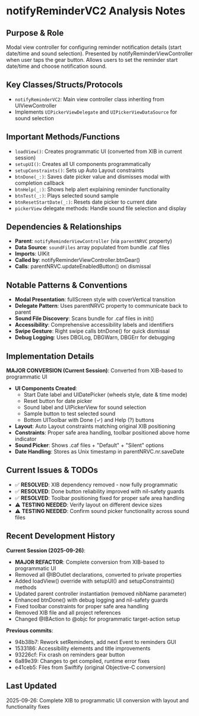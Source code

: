# notifyReminderVC2 Analysis Notes

## Purpose & Role
Modal view controller for configuring reminder notification details (start date/time and sound selection). Presented by notifyReminderViewController when user taps the gear button. Allows users to set the reminder start date/time and choose notification sound.

## Key Classes/Structs/Protocols
- `notifyReminderVC2`: Main view controller class inheriting from UIViewController
- Implements `UIPickerViewDelegate` and `UIPickerViewDataSource` for sound selection

## Important Methods/Functions
- `loadView()`: Creates programmatic UI (converted from XIB in current session)
- `setupUI()`: Creates all UI components programmatically
- `setupConstraints()`: Sets up Auto Layout constraints
- `btnDone(_:)`: Saves date picker value and dismisses modal with completion callback
- `btnHelp(_:)`: Shows help alert explaining reminder functionality
- `btnTest(_:)`: Plays selected sound sample
- `btnResetStartDate(_:)`: Resets date picker to current date
- `pickerView` delegate methods: Handle sound file selection and display

## Dependencies & Relationships
- **Parent**: `notifyReminderViewController` (via `parentNRVC` property)
- **Data Source**: `soundFiles` array populated from bundle .caf files
- **Imports**: UIKit
- **Called by**: notifyReminderViewController.btnGear()
- **Calls**: parentNRVC.updateEnabledButton() on dismissal

## Notable Patterns & Conventions
- **Modal Presentation**: fullScreen style with coverVertical transition
- **Delegate Pattern**: Uses parentNRVC property to communicate back to parent
- **Sound File Discovery**: Scans bundle for .caf files in init()
- **Accessibility**: Comprehensive accessibility labels and identifiers
- **Swipe Gesture**: Right swipe calls btnDone() for quick dismissal
- **Debug Logging**: Uses DBGLog, DBGWarn, DBGErr for debugging

## Implementation Details
**MAJOR CONVERSION (Current Session)**: Converted from XIB-based to programmatic UI
- **UI Components Created**:
  - Start Date label and UIDatePicker (wheels style, date & time mode)
  - Reset button for date picker
  - Sound label and UIPickerView for sound selection
  - Sample button to test selected sound
  - Bottom UIToolbar with Done (✓) and Help (?) buttons
- **Layout**: Auto Layout constraints matching original XIB positioning
- **Constraints**: Proper safe area handling, toolbar positioned above home indicator
- **Sound Picker**: Shows .caf files + "Default" + "Silent" options
- **Date Handling**: Stores as Unix timestamp in parentNRVC.nr.saveDate

## Current Issues & TODOs
- ✅ **RESOLVED**: XIB dependency removed - now fully programmatic
- ✅ **RESOLVED**: Done button reliability improved with nil-safety guards
- ✅ **RESOLVED**: Toolbar positioning fixed for proper safe area handling
- ⚠️ **TESTING NEEDED**: Verify layout on different device sizes
- ⚠️ **TESTING NEEDED**: Confirm sound picker functionality across sound files

## Recent Development History
**Current Session (2025-09-26)**:
- **MAJOR REFACTOR**: Complete conversion from XIB-based to programmatic UI
- Removed all @IBOutlet declarations, converted to private properties
- Added loadView() override with setupUI() and setupConstraints() methods
- Updated parent controller instantiation (removed nibName parameter)
- Enhanced btnDone() with debug logging and nil-safety guards
- Fixed toolbar constraints for proper safe area handling
- Removed XIB file and all project references
- Changed @IBAction to @objc for programmatic target-action setup

**Previous commits**:
- 94b38b7: Rework setReminders, add next Event to reminders GUI
- 1533186: Accessibility elements and title improvements
- 93226cf: Fix crash on reminders gear button
- 6a89e39: Changes to get compiled, runtime error fixes
- e41ceb5: Files from Swiftify (original Objective-C conversion)

## Last Updated
2025-09-26: Complete XIB to programmatic UI conversion with layout and functionality fixes